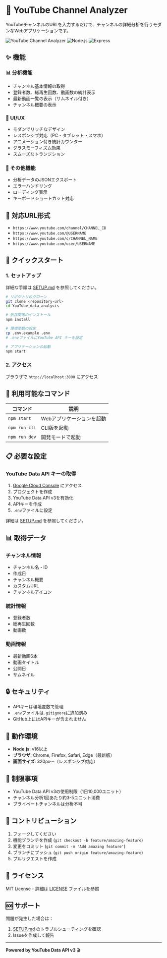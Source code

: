# 🎯 YouTube Channel Analyzer

YouTubeチャンネルのURLを入力するだけで、チャンネルの詳細分析を行うモダンなWebアプリケーションです。

![YouTube Channel Analyzer](https://img.shields.io/badge/YouTube-Data%20API%20v3-red?style=for-the-badge&logo=youtube)
![Node.js](https://img.shields.io/badge/Node.js-v16+-green?style=for-the-badge&logo=node.js)
![Express](https://img.shields.io/badge/Express-4.x-black?style=for-the-badge&logo=express)

## ✨ 機能

### 📊 分析機能
- チャンネル基本情報の取得
- 登録者数、総再生回数、動画数の統計表示
- 最新動画一覧の表示（サムネイル付き）
- チャンネル概要の表示

### 🎨 UI/UX
- モダンでリッチなデザイン
- レスポンシブ対応（PC・タブレット・スマホ）
- アニメーション付き統計カウンター
- グラスモーフィズム効果
- スムーズなトランジション

### 💾 その他機能
- 分析データのJSONエクスポート
- エラーハンドリング
- ローディング表示
- キーボードショートカット対応

## 🔗 対応URL形式

- `https://www.youtube.com/channel/CHANNEL_ID`
- `https://www.youtube.com/@USERNAME`
- `https://www.youtube.com/c/CHANNEL_NAME`  
- `https://www.youtube.com/user/USERNAME`

## 🚀 クイックスタート

### 1. セットアップ
詳細な手順は [SETUP.md](./SETUP.md) を参照してください。

```bash
# リポジトリのクローン
git clone <repository-url>
cd YouTube_data_analysis

# 依存関係のインストール
npm install

# 環境変数の設定
cp .env.example .env
# .envファイルにYouTube API キーを設定

# アプリケーションの起動
npm start
```

### 2. アクセス
ブラウザで `http://localhost:3000` にアクセス

## 🔧 利用可能なコマンド

| コマンド | 説明 |
|---------|------|
| `npm start` | Webアプリケーションを起動 |
| `npm run cli` | CLI版を起動 |
| `npm run dev` | 開発モードで起動 |

## 📋 必要な設定

### YouTube Data API キーの取得

1. [Google Cloud Console](https://console.developers.google.com/) にアクセス
2. プロジェクトを作成
3. YouTube Data API v3を有効化
4. APIキーを作成
5. `.env`ファイルに設定

詳細は [SETUP.md](./SETUP.md) を参照してください。

## 📊 取得データ

### チャンネル情報
- チャンネル名・ID
- 作成日
- チャンネル概要
- カスタムURL
- チャンネルアイコン

### 統計情報
- 登録者数
- 総再生回数  
- 動画数

### 動画情報
- 最新動画6本
- 動画タイトル
- 公開日
- サムネイル

## 🔒 セキュリティ

- APIキーは環境変数で管理
- `.env`ファイルは`.gitignore`に追加済み
- GitHub上にはAPIキーが含まれません

## 📱 動作環境

- **Node.js**: v16以上
- **ブラウザ**: Chrome, Firefox, Safari, Edge（最新版）
- **画面サイズ**: 320px〜（レスポンシブ対応）

## 🚫 制限事項

- YouTube Data API v3の使用制限（1日10,000ユニット）
- チャンネル分析1回あたり約3-5ユニット消費
- プライベートチャンネルは分析不可

## 🤝 コントリビューション

1. フォークしてください
2. 機能ブランチを作成 (`git checkout -b feature/amazing-feature`)
3. 変更をコミット (`git commit -m 'Add amazing feature'`)
4. ブランチにプッシュ (`git push origin feature/amazing-feature`)
5. プルリクエストを作成

## 📄 ライセンス

MIT License - 詳細は [LICENSE](LICENSE) ファイルを参照

## 🆘 サポート

問題が発生した場合は：
1. [SETUP.md](./SETUP.md) のトラブルシューティングを確認
2. Issueを作成して報告

---

**Powered by YouTube Data API v3** 🎬